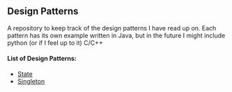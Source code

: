 
<h2> Design Patterns </h2>

<p>A repository to keep track of the design patterns I have read up on. Each pattern has its own example written in Java, but in the future
I might include python (or if I feel up to it) C/C++</p>

<h4>List of Design Patterns:</h4>

<ul>
  <li> <a href="https://github.com/brendan-kellam/Design-Patterns/tree/master/src/state">State</a> </li> 
  <li> <a href="https://github.com/brendan-kellam/Design-Patterns/tree/master/src/singleton">Singleton</a> </li> 
</ul>

